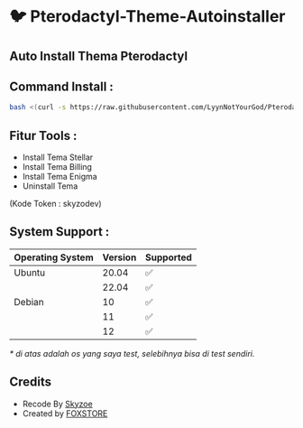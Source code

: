 # :bird: Pterodactyl-Theme-Autoinstaller



## Auto Install Thema Pterodactyl

## Command Install :

```bash
bash <(curl -s https://raw.githubusercontent.com/LyynNotYourGod/Pterodactyl-Theme-Autoinstaller/main/install.sh)
```

## Fitur Tools :

- Install Tema Stellar
- Install Tema Billing
- Install Tema Enigma
- Uninstall Tema

 (Kode Token : skyzodev)

## System Support :

| Operating System | Version | Supported          |
| ---------------- | ------- | ------------------ |
| Ubuntu           | 20.04   | :white_check_mark: |
|                  | 22.04   | :white_check_mark: |
| Debian           | 10      | :white_check_mark: |
|                  | 11      | :white_check_mark: |
|                  | 12      | :white_check_mark: |

_\* di atas adalah os yang saya test, selebihnya bisa di test sendiri._

## Credits 
- Recode By [ Skyzoe ](https://github.com/SkyzoOffc)
- Created by [ FOXSTORE ](https://github.com/Foxstoree)
